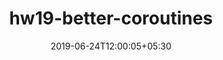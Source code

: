 ---
title: "hw19-better-coroutines"
date: 2019-06-24T12:00:05+05:30
type: "organisations"
org_name: "Unity Technologies"
repo_desc: "Better in every way"
repo_link: https://github.com/Unity-Technologies/hw19-better-coroutines
---